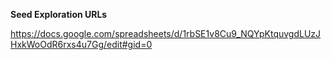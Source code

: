 **Seed Exploration URLs**

https://docs.google.com/spreadsheets/d/1rbSE1v8Cu9_NQYpKtquvgdLUzJHxkWoOdR6rxs4u7Gg/edit#gid=0
